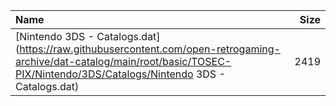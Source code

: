 |Name|Size|
|:---|---:|
|[Nintendo 3DS - Catalogs.dat](https://raw.githubusercontent.com/open-retrogaming-archive/dat-catalog/main/root/basic/TOSEC-PIX/Nintendo/3DS/Catalogs/Nintendo 3DS - Catalogs.dat)|2419|
